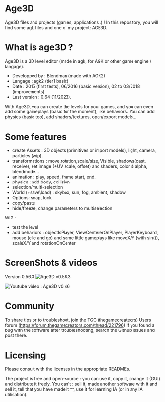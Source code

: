 # Age3D

Age3D files and projects (games, applications..) !
In this repository, you will find some agk files and one of my project: AGE3D.


# What is age3D ?

Age3D is a 3D level editor (made in agk, for AGK or other game engine / langage).

- Developped by : Blendman (made with AGK2)
- Langage : agk2 (tier1 basic)
- Date : 2015 (first tests), 06/2016 (basic version), 02 to 03/2018 (improvements)
- Last version  : 0.64 (11/2023). 


With Age3D, you can create the levels for your games, and you can even add some gameplays (basic for the moment), like behaviors. You can add physics (basic too), add shaders/textures, open/export models...


# Some features
- create Assets : 3D objects (primitives or import models), light, camera, particles (wip).
- transformations : move,rotation,scale/size, Visible, shadows(cast, receive), set image (+UV scale, offset) and shaders, color & alpha, blendmode...
- animation : play, speed, frame start, end.
- physics : add body, collision
- selection/multi-selection
- World (+save\load) : skybox, sun, fog, ambient, shadow
- Options: snap, lock
- copy/paste
- hide/freeze, change parameters to multiselection

WIP : 
- test the level
- add behaviors : objectIsPlayer, ViewCentererOnPlayer, PlayerKeyboard, mouse (clic and go) and some little gameplays like moveX/Y (with sin()), scaleX/Y and rotationOnCenter



# ScreenShots & videos

Version 0.56.3
![Age3D v0.56.3](https://raw.githubusercontent.com/blendman/Age3D/master/screenshots/agk3Deditor0.56.3_2.jpg)


![Youtube video : Age3D v0.46](https://youtu.be/nWiGlPKf7FU)


# Community

To share tips or to troubleshoot, join the TGC (thegamecreateors) Users forum (https://forum.thegamecreators.com/thread/221796)
If you found a bug with the software after troubleshooting, search the Github issues and post there.

# Licensing

Please consult with the licenses in the appropriate READMEs.

The project is free and open-source : you can use it, copy it, change it (GUI) and distribute it freely.
You can't : sell it, made another software with it and sell it, tell that you have made it ^^, use it for learning IA (or in any IA utilisation).







